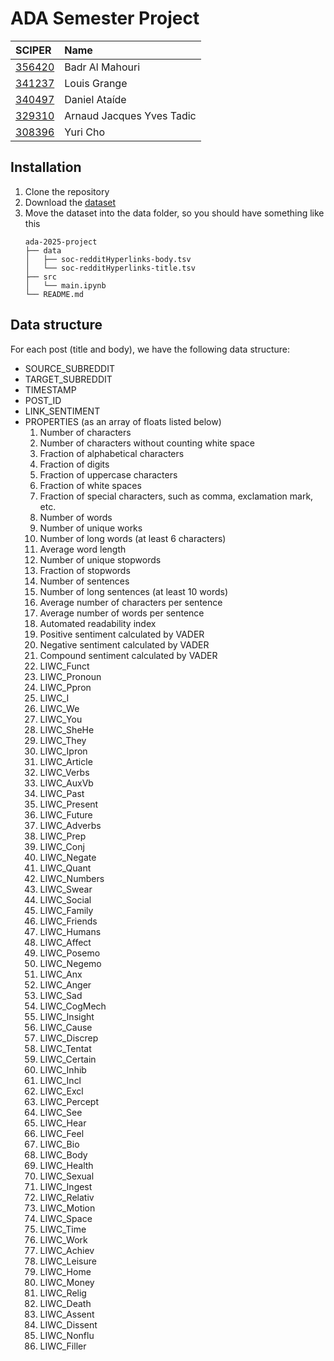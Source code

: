 # ADA Semester Project

| SCIPER | Name |
| :-- | :-- |
| [356420](https://people.epfl.ch/badr.almahouri) | Badr Al Mahouri |
| [341237](https://people.epfl.ch/louis.grange) | Louis Grange |
| [340497](https://people.epfl.ch/daniel.alvesataide) | Daniel Ataíde |
| [329310](https://people.epfl.ch/arnaud.tadic) | Arnaud Jacques Yves Tadic |
| [308396](https://people.epfl.ch/yuri.cho) | Yuri Cho |

## Installation

1. Clone the repository
2. Download the [dataset](https://snap.stanford.edu/data/soc-RedditHyperlinks.html)
3. Move the dataset into the data folder, so you should have something like this
    ```
    ada-2025-project
    ├── data
    │   ├── soc-redditHyperlinks-body.tsv
    │   └── soc-redditHyperlinks-title.tsv
    ├── src
    │   └── main.ipynb
    └── README.md
    ```

## Data structure

For each post (title and body), we have the following data structure:

- SOURCE_SUBREDDIT
- TARGET_SUBREDDIT
- TIMESTAMP
- POST_ID
- LINK_SENTIMENT 
- PROPERTIES (as an array of floats listed below)
  1. Number of characters
  2. Number of characters without counting white space
  3. Fraction of alphabetical characters
  4. Fraction of digits
  5. Fraction of uppercase characters
  6. Fraction of white spaces
  7. Fraction of special characters, such as comma, exclamation mark, etc.
  8. Number of words
  9. Number of unique works
  10. Number of long words (at least 6 characters)
  11. Average word length
  12. Number of unique stopwords
  13. Fraction of stopwords
  14. Number of sentences
  15. Number of long sentences (at least 10 words)
  16. Average number of characters per sentence
  17. Average number of words per sentence
  18. Automated readability index
  19. Positive sentiment calculated by VADER
  20. Negative sentiment calculated by VADER
  21. Compound sentiment calculated by VADER
  22. LIWC_Funct
  23. LIWC_Pronoun
  24. LIWC_Ppron
  25. LIWC_I
  26. LIWC_We
  27. LIWC_You
  28. LIWC_SheHe
  29. LIWC_They
  30. LIWC_Ipron
  31. LIWC_Article
  32. LIWC_Verbs
  33. LIWC_AuxVb
  34. LIWC_Past
  35. LIWC_Present
  36. LIWC_Future
  37. LIWC_Adverbs
  38. LIWC_Prep
  39. LIWC_Conj
  40. LIWC_Negate
  41. LIWC_Quant
  42. LIWC_Numbers
  43. LIWC_Swear
  44. LIWC_Social
  45. LIWC_Family
  46. LIWC_Friends
  47. LIWC_Humans
  48. LIWC_Affect
  49. LIWC_Posemo
  50. LIWC_Negemo
  51. LIWC_Anx
  52. LIWC_Anger
  53. LIWC_Sad
  54. LIWC_CogMech
  55. LIWC_Insight
  56. LIWC_Cause
  57. LIWC_Discrep
  58. LIWC_Tentat
  59. LIWC_Certain
  60. LIWC_Inhib
  61. LIWC_Incl
  62. LIWC_Excl
  63. LIWC_Percept
  64. LIWC_See
  65. LIWC_Hear
  66. LIWC_Feel
  67. LIWC_Bio
  68. LIWC_Body
  69. LIWC_Health
  70. LIWC_Sexual
  71. LIWC_Ingest
  72. LIWC_Relativ
  73. LIWC_Motion
  74. LIWC_Space
  75. LIWC_Time
  76. LIWC_Work
  77. LIWC_Achiev
  78. LIWC_Leisure
  79. LIWC_Home
  80. LIWC_Money
  81. LIWC_Relig
  82. LIWC_Death
  83. LIWC_Assent
  84. LIWC_Dissent
  85. LIWC_Nonflu
  86. LIWC_Filler